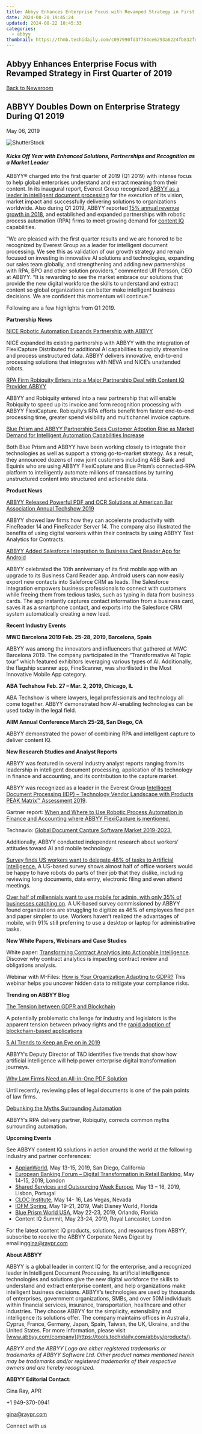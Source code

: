 ```yaml
---
title: Abbyy Enhances Enterprise Focus with Revamped Strategy in First Quarter of 2019
date: 2024-08-20 19:45:24
updated: 2024-08-22 10:45:33
categories:
  - abbyy
thumbnail: https://thmb.techidaily.com/c097990fd37784ce6293a6224fb832fd4d9a7841c40f79ad9e48ab602a74cd56.jpg
---
```


## Abbyy Enhances Enterprise Focus with Revamped Strategy in First Quarter of 2019

[Back to Newsroom](https://tools.techidaily.com/abbyy/products/)

## ABBYY Doubles Down on Enterprise Strategy During Q1 2019

May 06, 2019

![ShutterStock](https://content.abbyy.com/-/media/project/abbyy/abbyy/branchtemplates/shutterstock_1272462163_1296-x-729.jpg?h=729&iar=0&w=1296)

#### _Kicks Off Year with Enhanced Solutions, Partnerships and Recognition as a Market Leader_

ABBYY® charged into the first quarter of 2019 (Q1 2019) with intense focus to help global enterprises understand and extract meaning from their content. In its inaugural report, Everest Group recognized [ABBYY as a leader in intelligent document processing](https://tools.techidaily.com/abbyy/products/) for the execution of its vision, market impact and successfully delivering solutions to organizations worldwide. Also during Q1 2019, ABBYY reported [15% annual revenue growth in 2018](https://tools.techidaily.com/abbyy/products/), and established and expanded partnerships with robotic process automation (RPA) firms to meet growing demand for [content IQ](https://tools.techidaily.com/abbyy/products/) capabilities.

“We are pleased with the first quarter results and we are honored to be recognized by Everest Group as a leader for intelligent document processing. We see this as validation of our growth strategy and remain focused on investing in innovative AI solutions and technologies, expanding our sales team globally, and strengthening and adding new partnerships with RPA, BPO and other solution providers,” commented Ulf Persson, CEO at ABBYY. “It is rewarding to see the market embrace our solutions that provide the new digital workforce the skills to understand and extract content so global organizations can better make intelligent business decisions. We are confident this momentum will continue.”

Following are a few highlights from Q1 2019.

  
**Partnership News**

[NICE Robotic Automation Expands Partnership with ABBYY](https://www.nice.com/engage/press-releases/NICE-Robotic-Automation-Expands-Partnership-with-ABBYY-Offering-the-Most-Comprehensive-End-to-End-Digitization-of-Business-Processes-694)

NICE expanded its existing partnership with ABBYY with the integration of FlexiCapture Distributed for additional AI capabilities to rapidly streamline and process unstructured data. ABBYY delivers innovative, end-to-end processing solutions that integrates with NEVA and NICE’s unattended robots.

[RPA Firm Robiquity Enters into a Major Partnership Deal with Content IQ Provider ABBYY](https://tools.techidaily.com/abbyy/products/)

ABBYY and Robiquity entered into a new partnership that will enable Robiquity to speed up its invoice and form recognition processing with ABBYY FlexiCapture. Robiquity’s RPA efforts benefit from faster end-to-end processing time, greater spend visibility and multichannel invoice capture.

[Blue Prism and ABBYY Partnership Sees Customer Adoption Rise as Market Demand for Intelligent Automation Capabilities Increase](https://tools.techidaily.com/abbyy/products/)

Both Blue Prism and ABBYY have been working closely to integrate their technologies as well as support a strong go-to-market strategy. As a result, they announced dozens of new joint customers including ASB Bank and Equinix who are using ABBYY FlexiCapture and Blue Prism’s connected-RPA platform to intelligently automate millions of transactions by turning unstructured content into structured and actionable data.

  
**Product News**

[ABBYY Released Powerful PDF and OCR Solutions at American Bar Association Annual Techshow 2019](https://tools.techidaily.com/abbyy/products/)

ABBYY showed law firms how they can accelerate productivity with FineReader 14 and FineReader Server 14\. The company also illustrated the benefits of using digital workers within their contracts by using ABBYY Text Analytics for Contracts.

[ABBYY Added Salesforce Integration to Business Card Reader App for Android](https://tools.techidaily.com/abbyy/products/)

ABBYY celebrated the 10th anniversary of its first mobile app with an upgrade to its Business Card Reader app. Android users can now easily export new contacts into Saleforce CRM as leads. The Salesforce integration empowers business professionals to connect with customers while freeing them from tedious tasks, such as typing in data from business cards. The app instantly captures contact information from a business card, saves it as a smartphone contact, and exports into the Salesforce CRM system automatically creating a new lead.

  
**Recent Industry Events**

  
**MWC Barcelona 2019 Feb. 25-28, 2019, Barcelona, Spain**

ABBYY was among the innovators and influencers that gathered at MWC Barcelona 2019\. The company participated in the “Transformative AI Topic tour” which featured exhibitors leveraging various types of AI. Additionally, the flagship scanner app, FineScanner, was shortlisted in the Most Innovative Mobile App category.

  
**ABA Techshow Feb. 27 – Mar. 2, 2019, Chicago, IL**

ABA Techshow is where lawyers, legal professionals and technology all come together. ABBYY demonstrated how AI-enabling technologies can be used today in the legal field.

  
**AIIM Annual Conference March 25-28, San Diego, CA**

ABBYY demonstrated the power of combining RPA and intelligent capture to deliver content IQ.

  
**New Research Studies and Analyst Reports**

ABBYY was featured in several industry analyst reports ranging from its leadership in intelligent document processing, application of its technology in finance and accounting, and its contribution to the capture market.

ABBYY was recognized as a leader in the Everest Group [Intelligent Document Processing (IDP) – Technology Vendor Landscape with Products PEAK Matrix™ Assessment 2019](https://www2.everestgrp.com/reportaction/EGR-2019-38-R-3101/Marketing).

Gartner report: [When and Where to Use Robotic Process Automation in Finance and Accounting where ABBYY FlexiCapture is mentioned.](https://www.gartner.com/en/documents/3902070 "Gartner report")

Technavio: [Global Document Capture Software Market 2019-2023.](https://www.technavio.com/report/global-document-capture-software-market-industry-analysis "Technavio")

Additionally, ABBYY conducted independent research about workers’ attitudes toward AI and mobile technology:

[Survey finds US workers want to delegate 48% of tasks to Artificial Intelligence.](https://tools.techidaily.com/abbyy/products/) A US-based survey shows almost half of office workers would be happy to have robots do parts of their job that they dislike, including reviewing long documents, data entry, electronic filing and even attend meetings.

[Over half of millennials want to use mobile for admin, with only 35% of businesses catching on](https://tools.techidaily.com/abbyy/products/). A UK-based survey commissioned by ABBYY found organizations are struggling to digitize as 46% of employees find pen and paper simpler to use. Workers haven’t realized the advantages of mobile, with 91% still preferring to use a desktop or laptop for administrative tasks.

  
**New White Papers, Webinars and Case Studies**

White paper: [Transforming Contract Analytics into Actionable Intelligence](https://www.corporatecounselexchange.co.uk/downloads/abbyy-whitepaper-transforming-contract-analytics-into-actionable-intelligence "Transforming Contract Analytics into Actionable Intelligence"). Discover why contract analytics is impacting contract review and obligations analysis.

Webinar with M-Files: [How is Your Organization Adapting to GDPR?](https://go.m-files.com/ondemand-webinar-registration-gdpr-abbyyY-M-Files-GDPR.html "How is Your Organization Adapting to GDPR?") This webinar helps you uncover hidden data to mitigate your compliance risks.

  
**Trending on ABBYY Blog**

[The Tension between GDPR and Blockchain](https://tools.techidaily.com/abbyy/products/)

A potentially problematic challenge for industry and legislators is the apparent tension between privacy rights and the [rapid adoption of blockchain-based applications](https://www.computerworld.com/article/3237465/blockchain-to-generate-more-than-106b-in-revenue-by-2023.html)

[5 AI Trends to Keep an Eye on in 2019](https://tools.techidaily.com/abbyy/products/)

ABBYY’s Deputy Director of T&D identifies five trends that show how artificial intelligence will help power enterprise digital transformation journeys.

[Why Law Firms Need an All-in-One PDF Solution](https://tools.techidaily.com/abbyy/products/)

Until recently, reviewing piles of legal documents is one of the pain points of law firms.

[Debunking the Myths Surrounding Automation](https://tools.techidaily.com/abbyy/products/)

ABBYY’s RPA delivery partner, Robiquity, corrects common myths surrounding automation.

  
**Upcoming Events**

See ABBYY content IQ solutions in action around the world at the following industry and partner conferences:

* [AppianWorld](https://appianworld.com/ "AppianWorld"), May 13-15, 2019, San Diego, California
* [European Banking Forum – Digital Transformation in Retail Banking](http://www.arena-international.com/ebf-car/ "European Banking Forum – Digital Transformation in Retail Banking"), May 14-15, 2019, London
* [Shared Services and Outsourcing Week Europe](https://www.ssoweek.com/ "Shared Services and Outsourcing Week Europe"), May 13 – 16, 2019, Lisbon, Portugal
* [CLOC Institute](https://www.cvent.com/events/cloc-2019-vegas-institute/custom-38-f85a953fc2824961b81ba21cc3c1181e.aspx "CLOC Institute"), May 14- 16, Las Vegas, Nevada
* [IOFM Spring](https://events.iofm.com/conference-spring/ "IOFM Spring"), May 19-21, 2019, Walt Disney World, Florida
* [Blue Prism World USA](https://blueprismworld.com/orlando "Blue Prism World USA"), May 22-23, 2019, Orlando, Florida
* Content IQ Summit, May 23-24, 2019, Royal Lancaster, London

For the latest content IQ products, solutions, and resources from ABBYY, subscribe to receive the ABBYY Corporate News Digest by emailing[gina@raypr.com](https://tools.techidaily.com/abbyy/products/)

  
**About ABBYY**

ABBYY is a global leader in content IQ for the enterprise, and a recognized leader in Intelligent Document Processing. Its artificial intelligence technologies and solutions give the new digital workforce the skills to understand and extract enterprise content, and help organizations make intelligent business decisions. ABBYY’s technologies are used by thousands of enterprises, government organizations, SMBs, and over 50M individuals within financial services, insurance, transportation, healthcare and other industries. They choose ABBYY for the simplicity, extensibility and intelligence its solutions offer. The company maintains offices in Australia, Cyprus, France, Germany, Japan, Spain, Taiwan, the UK, Ukraine, and the United States. For more information, please visit [www.abbyy.com/company](https://tools.techidaily.com/abbyy/products/).

_ABBYY and the ABBYY Logo are either registered trademarks or trademarks of ABBYY Software Ltd. Other product names mentioned herein may be trademarks and/or registered trademarks of their respective owners and are hereby recognized._

  
**ABBYY Editorial Contact:**

Gina Ray, APR

+1 949-370-0941

[gina@raypr.com](https://tools.techidaily.com/abbyy/products/)  

Connect with us

<ins class="adsbygoogle"
     style="display:block"
     data-ad-format="autorelaxed"
     data-ad-client="ca-pub-7571918770474297"
     data-ad-slot="1223367746"></ins>



<ins class="adsbygoogle"
     style="display:block"
     data-ad-client="ca-pub-7571918770474297"
     data-ad-slot="8358498916"
     data-ad-format="auto"
     data-full-width-responsive="true"></ins>
